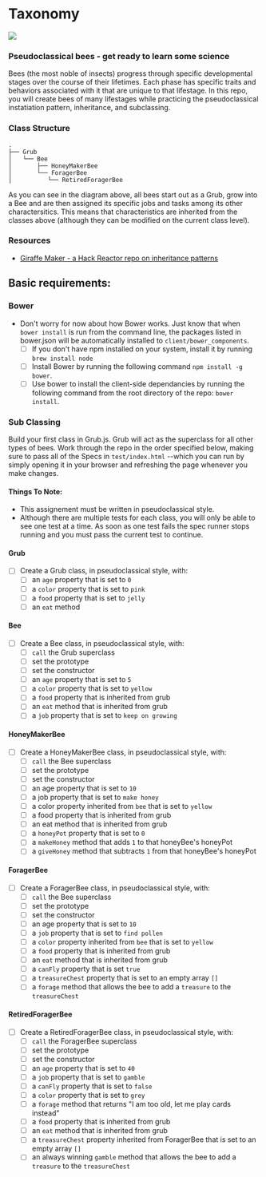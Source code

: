 Taxonomy
============

![](http://i.imgur.com/qrLEV.gif)

### Pseudoclassical bees - get ready to learn some science

Bees (the most noble of insects) progress through specific developmental stages over the course of their lifetimes. Each phase has specific traits and behaviors associated with it that are unique to that lifestage. In this repo, you will create bees of many lifestages while practicing the pseudoclassical instatiation pattern, inheritance, and subclassing.

### Class Structure

    .
    ├── Grub
    │   └── Bee
    │       ├── HoneyMakerBee
    │       └── ForagerBee
    │          └── RetiredForagerBee

As you can see in the diagram above, all bees start out as a Grub, grow into a Bee and are then assigned its specific jobs and tasks among its other charactersitics. This means that characteristics are inherited from the classes above (although they can be modified on the current class level).

### Resources
* [Giraffe Maker - a Hack Reactor repo on inheritance patterns](https://github.com/hackreactor/giraffeMaker)

## Basic requirements:

### Bower

- Don't worry for now about how Bower works. Just know that when `bower install` is run from the command line, the packages listed in bower.json will be automatically installed to `client/bower_components`.
  - [ ] If you don't have npm installed on your system, install it by running `brew install node`
  - [ ] Install Bower by running the following command `npm install -g bower`.
  - [ ] Use bower to install the client-side dependancies by running the following command from the root directory of the repo: `bower install`.

### Sub Classing

Build your first class in Grub.js. Grub will act as the superclass for all other types of bees. Work through the repo in the order specified below, making sure to pass all of the Specs in `test/index.html` --which you can run by simply opening it in your browser and refreshing the page whenever you make changes.

#### Things To Note:
- This assignement must be written in pseudoclassical style.
- Although there are multiple tests for each class, you will only be able to see one test at a time. As soon as one test fails the spec runner stops running and you must pass the current test to continue.

#### Grub
- [ ] Create a Grub class, in pseudoclassical style, with:
  - [ ] an `age` property that is set to `0`
  - [ ] a `color` property that is set to `pink`
  - [ ] a `food` property that is set to `jelly`
  - [ ] an `eat` method

#### Bee
- [ ] Create a Bee class, in pseudoclassical style, with:
  - [ ] `call` the Grub superclass
  - [ ] set the prototype
  - [ ] set the constructor
  - [ ] an `age` property that is set to `5`
  - [ ] a `color` property that is set to `yellow`
  - [ ] a `food` property that is inherited from grub
  - [ ] an `eat` method that is inherited from grub
  - [ ] a `job` property that is set to `keep on growing`

#### HoneyMakerBee
- [ ] Create a HoneyMakerBee class, in pseudoclassical style, with:
  - [ ] `call` the Bee superclass
  - [ ] set the prototype
  - [ ] set the constructor
  - [ ] an age property that is set to `10`
  - [ ] a job property that is set to `make honey`
  - [ ] a color property inherited from `bee` that is set to `yellow`
  - [ ] a food property that is inherited from grub
  - [ ] an eat method that is inherited from grub
  - [ ] a `honeyPot` property that is set to `0`
  - [ ] a `makeHoney` method that adds `1` to that honeyBee\'s honeyPot
  - [ ] a `giveHoney` method that subtracts `1` from that honeyBee\'s honeyPot

#### ForagerBee
- [ ] Create a ForagerBee class, in pseudoclassical style, with:
  - [ ] `call` the Bee superclass
  - [ ] set the prototype
  - [ ] set the constructor
  - [ ] an age property that is set to `10`
  - [ ] a `job` property that is set to `find pollen`
  - [ ] a `color` property inherited from `bee` that is set to `yellow`
  - [ ] a `food` property that is inherited from grub
  - [ ] an `eat` method that is inherited from grub
  - [ ] a `canFly` property that is set `true`
  - [ ] a `treasureChest` property that is set to an empty array `[]`
  - [ ] a `forage` method that allows the bee to add a `treasure` to the `treasureChest`

#### RetiredForagerBee
- [ ] Create a RetiredForagerBee class, in pseudoclassical style, with:
  - [ ] `call` the ForagerBee superclass
  - [ ] set the prototype
  - [ ] set the constructor
  - [ ] an `age` property that is set to `40`
  - [ ] a `job` property that is set to `gamble`
  - [ ] a `canFly` property that is set to `false`
  - [ ] a `color` property that is set to `grey`
  - [ ] a `forage` method that returns "I am too old, let me play cards instead"
  - [ ] a `food` property that is inherited from grub
  - [ ] an `eat` method that is inherited from grub
  - [ ] a `treasureChest` property inherited from ForagerBee that is set to an empty array `[]`
  - [ ] an always winning `gamble` method that allows the bee to add a `treasure` to the `treasureChest`
